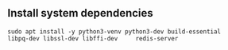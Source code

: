 #

## Install system dependencies

```shell
sudo apt install -y python3-venv python3-dev build-essential     libpq-dev libssl-dev libffi-dev     redis-server
```


